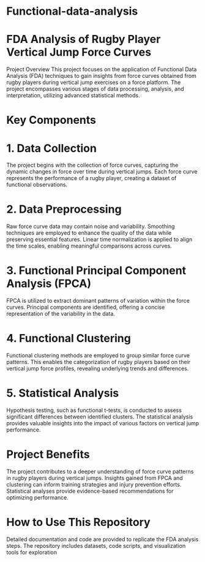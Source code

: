 # Functional-data-analysis

# FDA Analysis of Rugby Player Vertical Jump Force Curves
Project Overview
This project focuses on the application of Functional Data Analysis (FDA) techniques to gain insights from force curves obtained from rugby players during vertical jump exercises on a force platform. The project encompasses various stages of data processing, analysis, and interpretation, utilizing advanced statistical methods.

# Key Components
# 1. Data Collection
The project begins with the collection of force curves, capturing the dynamic changes in force over time during vertical jumps.
Each force curve represents the performance of a rugby player, creating a dataset of functional observations.
# 2. Data Preprocessing
Raw force curve data may contain noise and variability. Smoothing techniques are employed to enhance the quality of the data while preserving essential features.
Linear time normalization is applied to align the time scales, enabling meaningful comparisons across curves.
# 3. Functional Principal Component Analysis (FPCA)
FPCA is utilized to extract dominant patterns of variation within the force curves.
Principal components are identified, offering a concise representation of the variability in the data.
# 4. Functional Clustering
Functional clustering methods are employed to group similar force curve patterns.
This enables the categorization of rugby players based on their vertical jump force profiles, revealing underlying trends and differences.
# 5. Statistical Analysis
Hypothesis testing, such as functional t-tests, is conducted to assess significant differences between identified clusters.
The statistical analysis provides valuable insights into the impact of various factors on vertical jump performance.

# Project Benefits
The project contributes to a deeper understanding of force curve patterns in rugby players during vertical jumps.
Insights gained from FPCA and clustering can inform training strategies and injury prevention efforts.
Statistical analyses provide evidence-based recommendations for optimizing performance.

# How to Use This Repository
Detailed documentation and code are provided to replicate the FDA analysis steps.
The repository includes datasets, code scripts, and visualization tools for exploration
